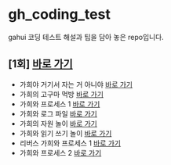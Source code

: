
# gh_coding_test
gahui 코딩 테스트 해설과 팁을 담아 놓은 repo입니다.

## [1회] [바로 가기](https://www.acmicpc.net/category/detail/2546)
* 가희야 거기서 자는 거 아니야  [바로 가기](https://www.acmicpc.net/problem/21771)
* 가희의 고구마 먹방  [바로 가기](https://www.acmicpc.net/problem/21772)
* 가희와 프로세스 1  [바로 가기](https://www.acmicpc.net/problem/21773)
* 가희와 로그 파일  [바로 가기](https://www.acmicpc.net/problem/21774)
* 가희의 자원 놀이  [바로 가기](https://www.acmicpc.net/problem/21775)
* 가희와 읽기 쓰기 놀이  [바로 가기](https://www.acmicpc.net/problem/21776)
* 리버스 가희와 프로세스 1  [바로 가기](https://www.acmicpc.net/problem/21777) 
* 가희와 프로세스 2  [바로 가기](https://www.acmicpc.net/problem/21778)